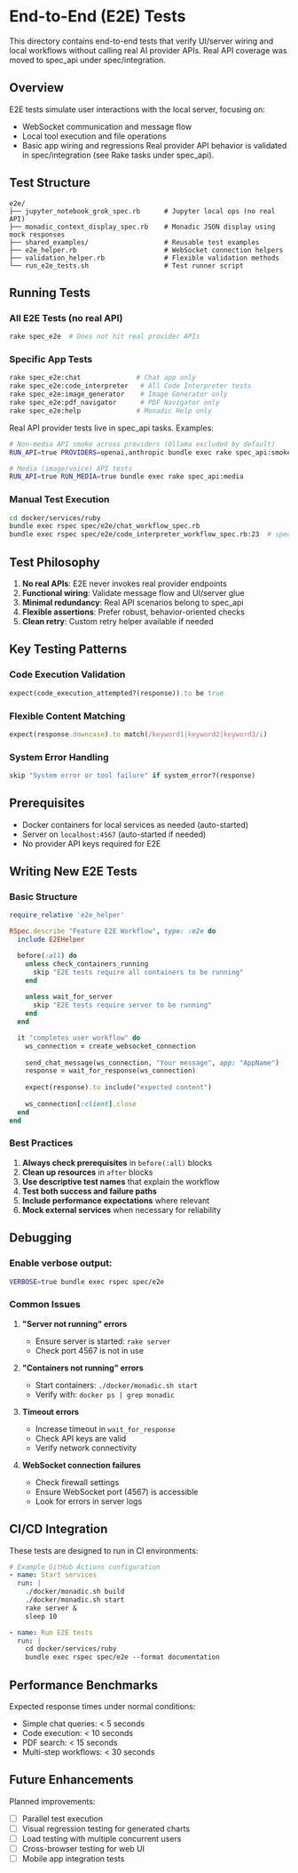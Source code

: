 # End-to-End (E2E) Tests

This directory contains end-to-end tests that verify UI/server wiring and local workflows without calling real AI provider APIs. Real API coverage was moved to spec_api under spec/integration.

## Overview

E2E tests simulate user interactions with the local server, focusing on:
- WebSocket communication and message flow
- Local tool execution and file operations
- Basic app wiring and regressions
Real provider API behavior is validated in spec/integration (see Rake tasks under spec_api).

## Test Structure

```
e2e/
├── jupyter_notebook_grok_spec.rb      # Jupyter local ops (no real API)
├── monadic_context_display_spec.rb    # Monadic JSON display using mock responses
├── shared_examples/                   # Reusable test examples
├── e2e_helper.rb                      # WebSocket connection helpers
├── validation_helper.rb               # Flexible validation methods
└── run_e2e_tests.sh                   # Test runner script
```

## Running Tests

### All E2E Tests (no real API)
```bash
rake spec_e2e  # Does not hit real provider APIs
```

### Specific App Tests
```bash
rake spec_e2e:chat              # Chat app only
rake spec_e2e:code_interpreter   # All Code Interpreter tests
rake spec_e2e:image_generator    # Image Generator only
rake spec_e2e:pdf_navigator      # PDF Navigator only
rake spec_e2e:help              # Monadic Help only
```

Real API provider tests live in spec_api tasks. Examples:
```bash
# Non-media API smoke across providers (Ollama excluded by default)
RUN_API=true PROVIDERS=openai,anthropic bundle exec rake spec_api:smoke

# Media (image/voice) API tests
RUN_API=true RUN_MEDIA=true bundle exec rake spec_api:media
```

### Manual Test Execution
```bash
cd docker/services/ruby
bundle exec rspec spec/e2e/chat_workflow_spec.rb
bundle exec rspec spec/e2e/code_interpreter_workflow_spec.rb:23  # specific line
```

## Test Philosophy

1. **No real APIs**: E2E never invokes real provider endpoints
2. **Functional wiring**: Validate message flow and UI/server glue
3. **Minimal redundancy**: Real API scenarios belong to spec_api
4. **Flexible assertions**: Prefer robust, behavior-oriented checks
5. **Clean retry**: Custom retry helper available if needed

## Key Testing Patterns

### Code Execution Validation
```ruby
expect(code_execution_attempted?(response)).to be true
```

### Flexible Content Matching
```ruby
expect(response.downcase).to match(/keyword1|keyword2|keyword3/i)
```

### System Error Handling
```ruby
skip "System error or tool failure" if system_error?(response)
```

## Prerequisites

- Docker containers for local services as needed (auto-started)
- Server on `localhost:4567` (auto-started if needed)
- No provider API keys required for E2E

## Writing New E2E Tests

### Basic Structure
```ruby
require_relative 'e2e_helper'

RSpec.describe "Feature E2E Workflow", type: :e2e do
  include E2EHelper

  before(:all) do
    unless check_containers_running
      skip "E2E tests require all containers to be running"
    end
    
    unless wait_for_server
      skip "E2E tests require server to be running"
    end
  end

  it "completes user workflow" do
    ws_connection = create_websocket_connection
    
    send_chat_message(ws_connection, "Your message", app: "AppName")
    response = wait_for_response(ws_connection)
    
    expect(response).to include("expected content")
    
    ws_connection[:client].close
  end
end
```

### Best Practices

1. **Always check prerequisites** in `before(:all)` blocks
2. **Clean up resources** in `after` blocks
3. **Use descriptive test names** that explain the workflow
4. **Test both success and failure paths**
5. **Include performance expectations** where relevant
6. **Mock external services** when necessary for reliability

## Debugging

### Enable verbose output:
```bash
VERBOSE=true bundle exec rspec spec/e2e
```

### Common Issues

1. **"Server not running" errors**
   - Ensure server is started: `rake server`
   - Check port 4567 is not in use

2. **"Containers not running" errors**
   - Start containers: `./docker/monadic.sh start`
   - Verify with: `docker ps | grep monadic`

3. **Timeout errors**
   - Increase timeout in `wait_for_response`
   - Check API keys are valid
   - Verify network connectivity

4. **WebSocket connection failures**
   - Check firewall settings
   - Ensure WebSocket port (4567) is accessible
   - Look for errors in server logs

## CI/CD Integration

These tests are designed to run in CI environments:

```yaml
# Example GitHub Actions configuration
- name: Start services
  run: |
    ./docker/monadic.sh build
    ./docker/monadic.sh start
    rake server &
    sleep 10

- name: Run E2E tests
  run: |
    cd docker/services/ruby
    bundle exec rspec spec/e2e --format documentation
```

## Performance Benchmarks

Expected response times under normal conditions:
- Simple chat queries: < 5 seconds
- Code execution: < 10 seconds  
- PDF search: < 15 seconds
- Multi-step workflows: < 30 seconds

## Future Enhancements

Planned improvements:
- [ ] Parallel test execution
- [ ] Visual regression testing for generated charts
- [ ] Load testing with multiple concurrent users
- [ ] Cross-browser testing for web UI
- [ ] Mobile app integration tests
